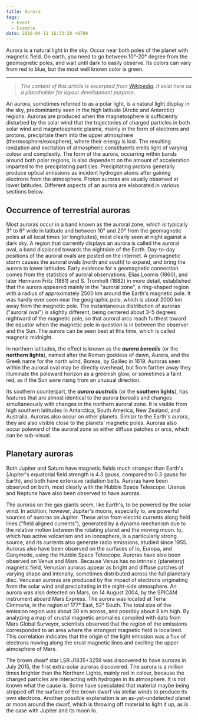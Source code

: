 ```yaml
---
title: Aurora
tags:
  - Event
  - Example
date: 2016-04-11 16:33:20 +0700
---
```


Aurora is a natural light in the sky. Occur near both poles of the planet with magnetic field. On earth, you need to go between 10°-20° degree from the geomagnetic poles, and wait until dark to easily observe. Its colors can vary from red to blue, but the most well known color is green.

---

> *The content of this article is excerpted from [Wikipedia][wiki aurora]. It exist here as a placeholder for layout development purpose.*

An aurora, sometimes referred to as a polar light, is a natural light display in the sky, predominantly seen in the high latitude (Arctic and Antarctic) regions. Auroras are produced when the magnetosphere is sufficiently disturbed by the solar wind that the trajectories of charged particles in both solar wind and magnetospheric plasma, mainly in the form of electrons and protons, precipitate them into the upper atmosphere (thermosphere/exosphere), where their energy is lost. The resulting ionization and excitation of atmospheric constituents emits light of varying colour and complexity. The form of the aurora, occurring within bands around both polar regions, is also dependent on the amount of acceleration imparted to the precipitating particles. Precipitating protons generally produce optical emissions as incident hydrogen atoms after gaining electrons from the atmosphere. Proton auroras are usually observed at lower latitudes. Different aspects of an aurora are elaborated in various sections below.


## Occurrence of terrestrial auroras

Most auroras occur in a band known as the auroral zone, which is typically 3° to 6° wide in latitude and between 10° and 20° from the geomagnetic poles at all local times (or longitudes), most clearly seen at night against a dark sky. A region that currently displays an aurora is called the auroral oval, a band displaced towards the nightside of the Earth. Day-to-day positions of the auroral ovals are posted on the internet. A geomagnetic storm causes the auroral ovals (north and south) to expand, and bring the aurora to lower latitudes. Early evidence for a geomagnetic connection comes from the statistics of auroral observations. Elias Loomis (1860), and later Hermann Fritz (1881) and S. Tromholt (1882) in more detail, established that the aurora appeared mainly in the "auroral zone", a ring-shaped region with a radius of approximately 2500 km around the Earth's magnetic pole. It was hardly ever seen near the geographic pole, which is about 2000 km away from the magnetic pole. The instantaneous distribution of auroras ("auroral oval") is slightly different, being centered about 3–5 degrees nightward of the magnetic pole, so that auroral arcs reach furthest toward the equator when the magnetic pole in question is in between the observer and the Sun. The aurora can be seen best at this time, which is called magnetic midnight.

In northern latitudes, the effect is known as the ___aurora borealis___ (or the __northern lights__), named after the Roman goddess of dawn, Aurora, and the Greek name for the north wind, Boreas, by Galileo in 1619. Auroras seen within the auroral oval may be directly overhead, but from farther away they illuminate the poleward horizon as a greenish glow, or sometimes a faint red, as if the Sun were rising from an unusual direction.

Its southern counterpart, the ___aurora australis___ (or the __southern lights__), has features that are almost identical to the aurora borealis and changes simultaneously with changes in the northern auroral zone. It is visible from high southern latitudes in Antarctica, South America, New Zealand, and Australia. Auroras also occur on other planets. Similar to the Earth's aurora, they are also visible close to the planets’ magnetic poles. Auroras also occur poleward of the auroral zone as either diffuse patches or arcs, which can be sub-visual.


## Planetary auroras

Both Jupiter and Saturn have magnetic fields much stronger than Earth's (Jupiter's equatorial field strength is 4.3 gauss, compared to 0.3 gauss for Earth), and both have extensive radiation belts. Auroras have been observed on both, most clearly with the Hubble Space Telescope. Uranus and Neptune have also been observed to have auroras.

The auroras on the gas giants seem, like Earth's, to be powered by the solar wind. In addition, however, Jupiter's moons, especially Io, are powerful sources of auroras on Jupiter. These arise from electric currents along field lines ("field aligned currents"), generated by a dynamo mechanism due to the relative motion between the rotating planet and the moving moon. Io, which has active volcanism and an ionosphere, is a particularly strong source, and its currents also generate radio emissions, studied since 1955. Auroras also have been observed on the surfaces of Io, Europa, and Ganymede, using the Hubble Space Telescope. Auroras have also been observed on Venus and Mars. Because Venus has no intrinsic (planetary) magnetic field, Venusian auroras appear as bright and diffuse patches of varying shape and intensity, sometimes distributed across the full planetary disc. Venusian auroras are produced by the impact of electrons originating from the solar wind and precipitating in the night-side atmosphere. An aurora was also detected on Mars, on 14 August 2004, by the SPICAM instrument aboard Mars Express. The aurora was located at Terra Cimmeria, in the region of 177° East, 52° South. The total size of the emission region was about 30 km across, and possibly about 8 km high. By analyzing a map of crustal magnetic anomalies compiled with data from Mars Global Surveyor, scientists observed that the region of the emissions corresponded to an area where the strongest magnetic field is localized. This correlation indicates that the origin of the light emission was a flux of electrons moving along the crust magnetic lines and exciting the upper atmosphere of Mars.

The brown dwarf star LSR J1835+3259 was discovered to have auroras in July 2015, the first extra-solar auroras discovered. The aurora is a million times brighter than the Northern Lights, mainly red in colour, because the charged particles are interacting with hydrogen in its atmosphere. It is not known what the cause is. Some have speculated that material maybe being stripped off the surface of the brown dwarf via stellar winds to produce its own electrons. Another possible explanation is an as-yet-undetected planet or moon around the dwarf, which is throwing off material to light it up, as is the case with Jupiter and its moon Io.



[wiki aurora]: //en.wikipedia.org/wiki/Aurora

